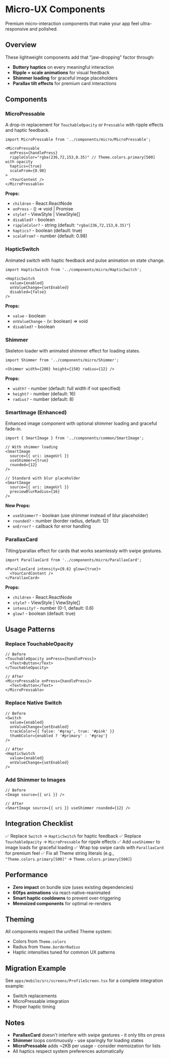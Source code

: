 # Micro-UX Components

Premium micro-interaction components that make your app feel ultra-responsive and polished.

## Overview

These lightweight components add that "jaw-dropping" factor through:
- **Buttery haptics** on every meaningful interaction
- **Ripple + scale animations** for visual feedback
- **Shimmer loading** for graceful image placeholders
- **Parallax tilt effects** for premium card interactions

## Components

### MicroPressable

A drop-in replacement for `TouchableOpacity` or `Pressable` with ripple effects and haptic feedback.

```tsx
import MicroPressable from '../components/micro/MicroPressable';

<MicroPressable
  onPress={handlePress}
  rippleColor="rgba(236,72,153,0.35)" // Theme.colors.primary[500] with opacity
  haptics={true}
  scaleFrom={0.98}
>
  <YourContent />
</MicroPressable>
```

**Props:**
- `children` - React.ReactNode
- `onPress` - () => void | Promise<void>
- `style?` - ViewStyle | ViewStyle[]
- `disabled?` - boolean
- `rippleColor?` - string (default: `"rgba(236,72,153,0.35)"`)
- `haptics?` - boolean (default: true)
- `scaleFrom?` - number (default: 0.98)

### HapticSwitch

Animated switch with haptic feedback and pulse animation on state change.

```tsx
import HapticSwitch from '../components/micro/HapticSwitch';

<HapticSwitch
  value={enabled}
  onValueChange={setEnabled}
  disabled={false}
/>
```

**Props:**
- `value` - boolean
- `onValueChange` - (v: boolean) => void
- `disabled?` - boolean

### Shimmer

Skeleton loader with animated shimmer effect for loading states.

```tsx
import Shimmer from '../components/micro/Shimmer';

<Shimmer width={200} height={150} radius={12} />
```

**Props:**
- `width?` - number (default: full width if not specified)
- `height?` - number (default: 16)
- `radius?` - number (default: 8)

### SmartImage (Enhanced)

Enhanced image component with optional shimmer loading and graceful fade-in.

```tsx
import { SmartImage } from '../components/common/SmartImage';

// With shimmer loading
<SmartImage
  source={{ uri: imageUrl }}
  useShimmer={true}
  rounded={12}
/>

// Standard with blur placeholder
<SmartImage
  source={{ uri: imageUrl }}
  previewBlurRadius={16}
/>
```

**New Props:**
- `useShimmer?` - boolean (use shimmer instead of blur placeholder)
- `rounded?` - number (border radius, default: 12)
- `onError?` - callback for error handling

### ParallaxCard

Tilting/parallax effect for cards that works seamlessly with swipe gestures.

```tsx
import ParallaxCard from '../components/micro/ParallaxCard';

<ParallaxCard intensity={0.6} glow={true}>
  <YourCardContent />
</ParallaxCard>
```

**Props:**
- `children` - React.ReactNode
- `style?` - ViewStyle | ViewStyle[]
- `intensity?` - number (0-1, default: 0.6)
- `glow?` - boolean (default: true)

## Usage Patterns

### Replace TouchableOpacity

```tsx
// Before
<TouchableOpacity onPress={handlePress}>
  <Text>Button</Text>
</TouchableOpacity>

// After
<MicroPressable onPress={handlePress}>
  <Text>Button</Text>
</MicroPressable>
```

### Replace Native Switch

```tsx
// Before
<Switch
  value={enabled}
  onValueChange={setEnabled}
  trackColor={{ false: '#gray', true: '#pink' }}
  thumbColor={enabled ? '#primary' : '#gray'}
/>

// After
<HapticSwitch
  value={enabled}
  onValueChange={setEnabled}
/>
```

### Add Shimmer to Images

```tsx
// Before
<Image source={{ uri }} />

// After
<SmartImage source={{ uri }} useShimmer rounded={12} />
```

## Integration Checklist

✅ Replace `Switch` → `HapticSwitch` for haptic feedback
✅ Replace `TouchableOpacity` → `MicroPressable` for ripple effects
✅ Add `useShimmer` to image loads for graceful loading
✅ Wrap top swipe cards with `ParallaxCard` for premium feel
✅ Fix all Theme string literals (e.g., `"Theme.colors.primary[500]"` → `Theme.colors.primary[500]`)

## Performance

- **Zero impact** on bundle size (uses existing dependencies)
- **60fps animations** via react-native-reanimated
- **Smart haptic cooldowns** to prevent over-triggering
- **Memoized components** for optimal re-renders

## Theming

All components respect the unified Theme system:
- Colors from `Theme.colors`
- Radius from `Theme.borderRadius`
- Haptic intensities tuned for common UX patterns

## Migration Example

See `apps/mobile/src/screens/ProfileScreen.tsx` for a complete integration example:
- Switch replacements
- MicroPressable integration
- Proper haptic timing

## Notes

- **ParallaxCard** doesn't interfere with swipe gestures - it only tilts on press
- **Shimmer** loops continuously - use sparingly for loading states
- **MicroPressable** adds ~2KB per usage - consider memoization for lists
- All haptics respect system preferences automatically
